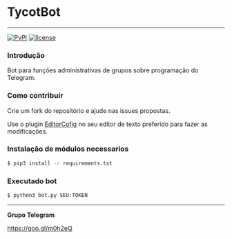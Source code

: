 # TycotBot
----
[![PyPI](https://img.shields.io/badge/python-3.6-blue.svg)]()
[![license](https://img.shields.io/github/license/mashape/apistatus.svg)]()


### Introdução
Bot para funções administrativas de grupos sobre programação do Telegram.

### Como contribuir
Crie um fork do repositório e ajude nas issues propostas.

Use o plugin [EditorCofig](http://editorconfig.org/#download) no seu editor de texto preferido para fazer as modificações.

### Instalação de módulos necessarios
```sh
$ pip3 install -r requirements.txt
```

### Executado bot
```sh
$ python3 bot.py SEU:TOKEN
```

---
**Grupo Telegram**

https://goo.gl/m0h2eQ
